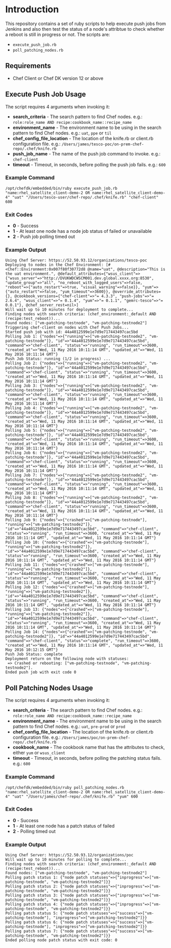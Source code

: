 ﻿# Introduction

This repository contains a set of ruby scripts to help execute push jobs from Jenkins and also then test the status of a node's attribtue to check whether a reboot is still in progress or not.  The scripts are:

  * `execute_push_job.rb`
  * `poll_patching_nodes.rb`

## Requirements
  - Chef Client or Chef DK version 12 or above

## Execute Push Job Usage

The script requires 4 arguments when invoking it:
  - **search_criteria** - The search pattern to find Chef nodes. e.g.: `role:role_name AND recipe:cookbook_name::recipe_name`
  - **environment_name** - The environment name to be using in the search pattern to find Chef nodes. e.g.: `uat`, `ppe` or `til`
  - **chef_config_file_location** - The location of the knife.rb or client.rb configuration file. e.g.: `/Users/james/tesco-poc/on-prem-chef-repo/.chef/knife.rb`
  - **push_job_name** - The name of the push job command to invoke. e.g.: `chef-client`
  - **timeout** - Timeout, in seconds, before polling the push job fails. e.g.: `600`

### Example Command
```
/opt/chefdk/embedded/bin/ruby execute_push_job.rb "name:rhel_satellite_client-demo-2 OR name:rhel_satellite_client-demo-4" "uat" "/Users/tesco-user/chef-repo/.chef/knife.rb" "chef-client" 600
```

### Exit Codes

  - **0** - Success
  - **1** - At least one node has a node job status of failed or unavailable
  - **2** - Push job polling timed out

### Example Output
```
Using Chef Server: https://52.50.93.12/organizations/tesco-poc
Deploying to nodes in the Chef Environment: [#<Chef::Environment:0x007f80f30772d8 @name="uat", @description="This is the uat environment.", @default_attributes={"wsus_client"=>{"wsus_server"=>"http://DVUKWDCWSCM001.dev.global.xxxx.org:8530", "update_group"=>"all", "no_reboot_with_logged_users"=>false, "reboot"=>{"auto_restart"=>true, "visual_warning"=>false}}, "yum"=>{"auto_restart"=>false, "yum_timeout"=>3600}}, @override_attributes={}, @cookbook_versions={"chef-client"=>"= 4.3.3", "push-jobs"=>"= 2.6.4", "wsus_client"=>"= 0.1.4", "yum"=>"= 0.1.1", "gemrc-tesco"=>"= 0.0.1"}, @chef_server_rest=nil>]
Will wait up to 10 minutes for deployment to complete...
Finding nodes with search criteria: (chef_environment:_default AND (recipe:test_reboot))...
Found nodes: ["vm-patching-testnode", "vm-patching-testnode2"]
Triggering chef-client on nodes with Chef Push Jobs...
Started push job with id: 44a4012599e1e7d9e717443497cac5bd
Polling Job 1: {"nodes"=>{"running"=>["vm-patching-testnode2", "vm-patching-testnode"]}, "id"=>"44a4012599e1e7d9e717443497cac5bd", "command"=>"chef-client", "status"=>"running", "run_timeout"=>3600, "created_at"=>"Wed, 11 May 2016 10:11:14 GMT", "updated_at"=>"Wed, 11 May 2016 10:11:14 GMT"}
Push Job Status: running (1/2 in progress) ...
Polling Job 2: {"nodes"=>{"running"=>["vm-patching-testnode2", "vm-patching-testnode"]}, "id"=>"44a4012599e1e7d9e717443497cac5bd", "command"=>"chef-client", "status"=>"running", "run_timeout"=>3600, "created_at"=>"Wed, 11 May 2016 10:11:14 GMT", "updated_at"=>"Wed, 11 May 2016 10:11:14 GMT"}
Polling Job 3: {"nodes"=>{"running"=>["vm-patching-testnode2", "vm-patching-testnode"]}, "id"=>"44a4012599e1e7d9e717443497cac5bd", "command"=>"chef-client", "status"=>"running", "run_timeout"=>3600, "created_at"=>"Wed, 11 May 2016 10:11:14 GMT", "updated_at"=>"Wed, 11 May 2016 10:11:14 GMT"}
Polling Job 4: {"nodes"=>{"running"=>["vm-patching-testnode2", "vm-patching-testnode"]}, "id"=>"44a4012599e1e7d9e717443497cac5bd", "command"=>"chef-client", "status"=>"running", "run_timeout"=>3600, "created_at"=>"Wed, 11 May 2016 10:11:14 GMT", "updated_at"=>"Wed, 11 May 2016 10:11:14 GMT"}
Polling Job 5: {"nodes"=>{"running"=>["vm-patching-testnode2", "vm-patching-testnode"]}, "id"=>"44a4012599e1e7d9e717443497cac5bd", "command"=>"chef-client", "status"=>"running", "run_timeout"=>3600, "created_at"=>"Wed, 11 May 2016 10:11:14 GMT", "updated_at"=>"Wed, 11 May 2016 10:11:14 GMT"}
Polling Job 6: {"nodes"=>{"running"=>["vm-patching-testnode2", "vm-patching-testnode"]}, "id"=>"44a4012599e1e7d9e717443497cac5bd", "command"=>"chef-client", "status"=>"running", "run_timeout"=>3600, "created_at"=>"Wed, 11 May 2016 10:11:14 GMT", "updated_at"=>"Wed, 11 May 2016 10:11:14 GMT"}
Polling Job 7: {"nodes"=>{"running"=>["vm-patching-testnode2", "vm-patching-testnode"]}, "id"=>"44a4012599e1e7d9e717443497cac5bd", "command"=>"chef-client", "status"=>"running", "run_timeout"=>3600, "created_at"=>"Wed, 11 May 2016 10:11:14 GMT", "updated_at"=>"Wed, 11 May 2016 10:11:14 GMT"}
Polling Job 8: {"nodes"=>{"running"=>["vm-patching-testnode2", "vm-patching-testnode"]}, "id"=>"44a4012599e1e7d9e717443497cac5bd", "command"=>"chef-client", "status"=>"running", "run_timeout"=>3600, "created_at"=>"Wed, 11 May 2016 10:11:14 GMT", "updated_at"=>"Wed, 11 May 2016 10:11:14 GMT"}
Polling Job 9: {"nodes"=>{"crashed"=>["vm-patching-testnode"], "running"=>["vm-patching-testnode2"]}, "id"=>"44a4012599e1e7d9e717443497cac5bd", "command"=>"chef-client", "status"=>"running", "run_timeout"=>3600, "created_at"=>"Wed, 11 May 2016 10:11:14 GMT", "updated_at"=>"Wed, 11 May 2016 10:11:14 GMT"}
Polling Job 10: {"nodes"=>{"crashed"=>["vm-patching-testnode"], "running"=>["vm-patching-testnode2"]}, "id"=>"44a4012599e1e7d9e717443497cac5bd", "command"=>"chef-client", "status"=>"running", "run_timeout"=>3600, "created_at"=>"Wed, 11 May 2016 10:11:14 GMT", "updated_at"=>"Wed, 11 May 2016 10:11:14 GMT"}
Polling Job 11: {"nodes"=>{"crashed"=>["vm-patching-testnode"], "running"=>["vm-patching-testnode2"]}, "id"=>"44a4012599e1e7d9e717443497cac5bd", "command"=>"chef-client", "status"=>"running", "run_timeout"=>3600, "created_at"=>"Wed, 11 May 2016 10:11:14 GMT", "updated_at"=>"Wed, 11 May 2016 10:11:14 GMT"}
Polling Job 12: {"nodes"=>{"crashed"=>["vm-patching-testnode"], "running"=>["vm-patching-testnode2"]}, "id"=>"44a4012599e1e7d9e717443497cac5bd", "command"=>"chef-client", "status"=>"running", "run_timeout"=>3600, "created_at"=>"Wed, 11 May 2016 10:11:14 GMT", "updated_at"=>"Wed, 11 May 2016 10:11:14 GMT"}
Polling Job 13: {"nodes"=>{"crashed"=>["vm-patching-testnode"], "running"=>["vm-patching-testnode2"]}, "id"=>"44a4012599e1e7d9e717443497cac5bd", "command"=>"chef-client", "status"=>"running", "run_timeout"=>3600, "created_at"=>"Wed, 11 May 2016 10:11:14 GMT", "updated_at"=>"Wed, 11 May 2016 10:11:14 GMT"}
Polling Job 14: {"nodes"=>{"crashed"=>["vm-patching-testnode", "vm-patching-testnode2"]}, "id"=>"44a4012599e1e7d9e717443497cac5bd", "command"=>"chef-client", "status"=>"complete", "run_timeout"=>3600, "created_at"=>"Wed, 11 May 2016 10:11:14 GMT", "updated_at"=>"Wed, 11 May 2016 10:12:15 GMT"}
Push Job Status: complete
Deployment return on the following node with statuses: 
 => Crashed or rebooting: ["vm-patching-testnode", "vm-patching-testnode2"].
Ended push job with exit code 0
```

## Poll Patching Nodes Usage

The script requires 4 arguments when invoking it:
  - **search_criteria** - The search pattern to find Chef nodes. e.g.: `role:role_name AND recipe:cookbook_name::recipe_name`
  - **environment_name** - The environment name to be using in the search pattern to find Chef nodes. e.g.: `uat`, `pre-prod` or `prod`
  - **chef_config_file_location** - The location of the knife.rb or client.rb configuration file. e.g.: `/Users/james/poc/on-prem-chef-repo/.chef/knife.rb`
  - **cookbook_name** - The cookbook name that has the attributes to check, either `yum` or `wsus_client` 
  - **timeout** - Timeout, in seconds, before polling the patching status fails. e.g.: `600`

### Example Command
```
/opt/chefdk/embedded/bin/ruby poll_patching_nodes.rb "name:rhel_satellite_client-demo-2 OR name:rhel_satellite_client-demo-4" "uat" "/Users/james/chef-repo/.chef/knife.rb" "yum" 600
```

### Exit Codes

  - **0** - Success
  - **1** - At least one node has a patch status of failed
  - **2** - Polling timed out

### Example Output
```
Using Chef Server: https://52.50.93.12/organizations/poc
Will wait up to 10 minutes for polling to complete...
Finding nodes with search criteria: (chef_environment:_default AND (recipe:test_reboot))...
Found nodes: ["vm-patching-testnode", "vm-patching-testnode2"]
Polling patch status 1: {"node patch statuses"=>{"inprogress"=>["vm-patching-testnode", "vm-patching-testnode2"]}}
Polling patch status 2: {"node patch statuses"=>{"inprogress"=>["vm-patching-testnode", "vm-patching-testnode2"]}}
Polling patch status 3: {"node patch statuses"=>{"inprogress"=>["vm-patching-testnode", "vm-patching-testnode2"]}}
Polling patch status 4: {"node patch statuses"=>{"inprogress"=>["vm-patching-testnode", "vm-patching-testnode2"]}}
Polling patch status 5: {"node patch statuses"=>{"success"=>["vm-patching-testnode"], "inprogress"=>["vm-patching-testnode2"]}}
Polling patch status 6: {"node patch statuses"=>{"success"=>["vm-patching-testnode"], "inprogress"=>["vm-patching-testnode2"]}}
Polling patch status 7: {"node patch statuses"=>{"success"=>["vm-patching-testnode", "vm-patching-testnode2"]}}
Ended polling node patch status with exit code: 0
```
